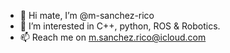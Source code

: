 - 👋 Hi mate, I’m @m-sanchez-rico
- 👀 I’m interested in C++, python, ROS & Robotics.
- 📫 Reach me on m.sanchez.rico@icloud.com

<!---
m-sanchez-rico/m-sanchez-rico is a ✨ special ✨ repository because its `README.md` (this file) appears on your GitHub profile.
You can click the Preview link to take a look at your changes.
--->
